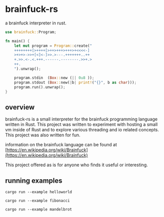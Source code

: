 # brainfuck-rs

a brainfuck interpreter in rust.

```rust
use brainfuck::Program;

fn main() {
    let mut program = Program::create("
    ++++++++[>++++[>++>+++>+++>+<<<<-]
    >+>+>->>+[<]<-]>>.>---.+++++++..++
    +.>>.<-.<.+++.------.--------.>>+.>
    ++.
    ").unwrap();

    program.stdin  (Box::new (|| 0u8 ));
    program.stdout (Box::new(|b| print!("{}", b as char))); 
    program.run().unwrap();
}
```

## overview

brainfuck-rs is a small interpreter for the brainfuck programming language written in Rust. This project was written to 
experiment with hosting a small vm inside of Rust and to explore various threading and io related concepts. This project
was also written for fun.

information on the brainfuck language can be found at [https://en.wikipedia.org/wiki/Brainfuck](https://en.wikipedia.org/wiki/Brainfuck)

This project offered as is for anyone who finds it useful or interesting.

## running examples

```
cargo run --example helloworld

cargo run --example fibonacci

cargo run --example mandelbrot
```